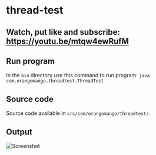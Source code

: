 # thread-test

## Watch, put like and subscribe: https://youtu.be/mtqw4ewRufM

## Run program
In the `bin` directory use this command to run program: `java com.orangomango.threadtest.ThreadTest`

## Source code
Source code available in `src/com/orangomango/threadtest/`.

## Output
![Screenshot](https://user-images.githubusercontent.com/61402409/101801208-59605b00-3b0e-11eb-973b-fce2a85c224c.jpeg)
